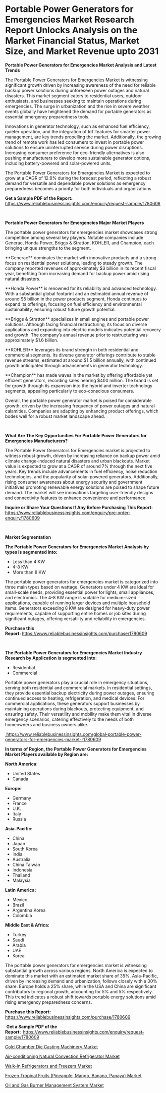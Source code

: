 <p><h1>Portable Power Generators for Emergencies Market Research Report Unlocks Analysis on the Market Financial Status, Market Size, and Market Revenue upto 2031</h1></p><p><strong>Portable Power Generators for Emergencies Market Analysis and Latest Trends</strong></p>
<p><p>The Portable Power Generators for Emergencies Market is witnessing significant growth driven by increasing awareness of the need for reliable backup power solutions during unforeseen power outages and natural disasters. This market segment caters to residential users, outdoor enthusiasts, and businesses seeking to maintain operations during emergencies. The surge in urbanization and the rise in severe weather events globally have heightened the demand for portable generators as essential emergency preparedness tools.</p><p>Innovations in generator technology, such as enhanced fuel efficiency, quieter operation, and the integration of IoT features for smarter power management, are key trends propelling the market. Additionally, the growing trend of remote work has led consumers to invest in portable power solutions to ensure uninterrupted service during power disruptions. Increasing consumer preference for eco-friendly alternatives is also pushing manufacturers to develop more sustainable generator options, including battery-powered and solar-powered units.</p><p>The Portable Power Generators for Emergencies Market is expected to grow at a CAGR of 12.9% during the forecast period, reflecting a robust demand for versatile and dependable power solutions as emergency preparedness becomes a priority for both individuals and organizations.</p></p>
<p><strong>Get a Sample PDF of the Report:&nbsp;</strong> <a href="https://www.reliablebusinessinsights.com/enquiry/request-sample/1780609?utm_campaign=1109&utm_medium=2&utm_source=Github&utm_content=ia&utm_term=13102024&utm_id=portable-power-generators-for-emergencies">https://www.reliablebusinessinsights.com/enquiry/request-sample/1780609</a></p>
<p>&nbsp;</p>
<p><strong>Portable Power Generators for Emergencies Major Market Players</strong></p>
<p><p>The portable power generators for emergencies market showcases strong competition among several key players. Notable companies include Generac, Honda Power, Briggs & Stratton, KOHLER, and Champion, each bringing unique strengths to the segment.</p><p>**Generac** dominates the market with innovative products and a strong focus on residential power solutions, leading to steady growth. The company reported revenues of approximately $3 billion in its recent fiscal year, benefiting from increasing demand for backup power amid rising natural disasters.</p><p>**Honda Power** is renowned for its reliability and advanced technology. With a substantial global footprint and an estimated annual revenue of around $5 billion in the power products segment, Honda continues to expand its offerings, focusing on fuel efficiency and environmental sustainability, ensuring robust future growth potential.</p><p>**Briggs & Stratton** specializes in small engines and portable power solutions. Although facing financial restructuring, its focus on diverse applications and expanding into electric models indicates potential recovery and growth. The company’s annual revenue prior to restructuring was approximately $1.6 billion.</p><p>**KOHLER** leverages its brand strength in both residential and commercial segments. Its diverse generator offerings contribute to stable revenue streams, estimated at around $1.5 billion annually, with continued growth anticipated through advancements in generator technology.</p><p>**Champion** has made waves in the market by offering affordable yet efficient generators, recording sales nearing $400 million. The brand is set for growth through its expansion into the hybrid and inverter technology segments, appealing particularly to eco-conscious consumers.</p><p>Overall, the portable power generator market is poised for considerable growth, driven by the increasing frequency of power outages and natural calamities. Companies are adapting by enhancing product offerings, which bodes well for a robust market landscape ahead.</p></p>
<p>&nbsp;</p>
<p><strong>What Are The Key Opportunities For Portable Power Generators for Emergencies Manufacturers?</strong></p>
<p><p>The Portable Power Generators for Emergencies market is projected to witness robust growth, driven by increasing reliance on backup power amid climate change-induced natural disasters and urban blackouts. Market value is expected to grow at a CAGR of around 7% through the next five years. Key trends include advancements in fuel efficiency, noise reduction technologies, and the popularity of solar-powered generators. Additionally, rising consumer awareness about energy security and government initiatives promoting renewable energy solutions are poised to shape future demand. The market will see innovations targeting user-friendly designs and connectivity features to enhance convenience and performance.</p></p>
<p><strong>Inquire or Share Your Questions If Any Before Purchasing This Report:</strong> <a href="https://www.reliablebusinessinsights.com/enquiry/pre-order-enquiry/1780609?utm_campaign=1109&utm_medium=2&utm_source=Github&utm_content=ia&utm_term=13102024&utm_id=portable-power-generators-for-emergencies">https://www.reliablebusinessinsights.com/enquiry/pre-order-enquiry/1780609</a></p>
<p>&nbsp;</p>
<p><strong>Market Segmentation</strong></p>
<p><strong>The Portable Power Generators for Emergencies Market Analysis by types is segmented into:</strong></p>
<p><ul><li>Less than 4 KW</li><li>4-8 KW</li><li>More than 8 KW</li></ul></p>
<p><p>The portable power generators for emergencies market is categorized into three main types based on wattage. Generators under 4 KW are ideal for small-scale needs, providing essential power for lights, small appliances, and electronics. The 4-8 KW range is suitable for medium-sized applications, capable of running larger devices and multiple household items. Generators exceeding 8 KW are designed for heavy-duty power requirements, capable of supporting entire homes or job sites during significant outages, offering versatility and reliability in emergencies.</p></p>
<p><strong>Purchase this Report:&nbsp;</strong><a href="https://www.reliablebusinessinsights.com/purchase/1780609?utm_campaign=1109&utm_medium=2&utm_source=Github&utm_content=ia&utm_term=13102024&utm_id=portable-power-generators-for-emergencies">https://www.reliablebusinessinsights.com/purchase/1780609</a></p>
<p>&nbsp;</p>
<p><strong>The Portable Power Generators for Emergencies Market Industry Research by Application is segmented into:</strong></p>
<p><ul><li>Residential</li><li>Commercial</li></ul></p>
<p><p>Portable power generators play a crucial role in emergency situations, serving both residential and commercial markets. In residential settings, they provide essential backup electricity during power outages, ensuring continued access to heating, refrigeration, and medical devices. For commercial applications, these generators support businesses by maintaining operations during blackouts, protecting equipment, and ensuring safety. Their versatility and mobility make them vital in diverse emergency scenarios, catering effectively to the needs of both homeowners and business owners alike.</p></p>
<p><a href="https://www.reliablebusinessinsights.com/global-portable-power-generators-for-emergencies-market-r1780609?utm_campaign=1109&utm_medium=2&utm_source=Github&utm_content=ia&utm_term=13102024&utm_id=portable-power-generators-for-emergencies">&nbsp;https://www.reliablebusinessinsights.com/global-portable-power-generators-for-emergencies-market-r1780609</a></p>
<p><strong>In terms of Region, the Portable Power Generators for Emergencies Market Players available by Region are:</strong></p>
<p>
    <p> <strong> North America: </strong>
        <ul>
            <li>United States</li>
            <li>Canada</li>
        </ul>
        </p> 
    <p> <strong> Europe: </strong>
        <ul>
            <li>Germany</li>
            <li>France</li>
            <li>U.K.</li>
            <li>Italy</li>
            <li>Russia</li>
        </ul>
        </p> 
    <p> <strong> Asia-Pacific: </strong>
        <ul>
            <li>China</li>
            <li>Japan</li>
            <li>South Korea</li>
            <li>India</li>
            <li>Australia</li>
            <li>China Taiwan</li>
            <li>Indonesia</li>
            <li>Thailand</li>
            <li>Malaysia</li>
        </ul>
        </p> 
    <p> <strong> Latin America: </strong>
        <ul>
            <li>Mexico</li>
            <li>Brazil</li>
            <li>Argentina Korea</li>
            <li>Colombia</li>
        </ul>
        </p> 
    <p> <strong> Middle East & Africa: </strong>
        <ul>
            <li>Turkey</li>
            <li>Saudi</li>
            <li>Arabia</li>
            <li>UAE</li>
            <li>Korea</li>
        </ul>
    </p>
    </p>
<p><p>The portable power generators for emergencies market is witnessing substantial growth across various regions. North America is expected to dominate this market with an estimated market share of 35%. Asia-Pacific, driven by increasing demand and urbanization, follows closely with a 30% share. Europe holds a 25% share, while the USA and China are significant contributors to regional growth, accounting for 5% and 5% respectively. This trend indicates a robust shift towards portable energy solutions amid rising emergency preparedness concerns.</p></p>
<p><strong>Purchase this Report: </strong><a href="https://www.reliablebusinessinsights.com/purchase/1780609?utm_campaign=1109&utm_medium=2&utm_source=Github&utm_content=ia&utm_term=13102024&utm_id=portable-power-generators-for-emergencies">https://www.reliablebusinessinsights.com/purchase/1780609</a></p>
<p>&nbsp;<strong>Get a Sample PDF of the Report:&nbsp;&nbsp;</strong><a href="https://www.reliablebusinessinsights.com/enquiry/request-sample/1780609?utm_campaign=1109&utm_medium=2&utm_source=Github&utm_content=ia&utm_term=13102024&utm_id=portable-power-generators-for-emergencies">https://www.reliablebusinessinsights.com/enquiry/request-sample/1780609</a></p>
<p><strong></strong></p>
<p><p><a href="https://github.com/arnaudyclavinec/Market-Research-Report-List-1/blob/main/cold-chamber-die-casting-machinery-market.md?utm_campaign=1109&utm_medium=2&utm_source=Github&utm_content=ia&utm_term=13102024&utm_id=portable-power-generators-for-emergencies">Cold Chamber Die Casting Machinery Market</a></p><p><a href="https://www.linkedin.com/pulse/air-conditioning-natural-convection-refrigerator-market-evolution-qv9uc?utm_campaign=1109&utm_medium=2&utm_source=Github&utm_content=ia&utm_term=13102024&utm_id=portable-power-generators-for-emergencies">Air-conditioning Natural Convection Refrigerator Market</a></p><p><a href="https://www.linkedin.com/pulse/walk-in-refrigerators-freezers-market-global-trends-forecast-efinc?utm_campaign=1109&utm_medium=2&utm_source=Github&utm_content=ia&utm_term=13102024&utm_id=portable-power-generators-for-emergencies">Walk-in Refrigerators and Freezers Market</a></p><p><a href="https://github.com/darientvns/Market-Research-Report-List-1/blob/main/frozen-tropical-fruits-pineapple-mango-banana-papaya-market.md?utm_campaign=1109&utm_medium=2&utm_source=Github&utm_content=ia&utm_term=13102024&utm_id=portable-power-generators-for-emergencies">Frozen Tropical Fruits (Pineapple, Mango, Banana, Papaya) Market</a></p><p><a href="https://www.linkedin.com/pulse/oil-gas-burner-management-system-market-industry-landscape-growth-keljf?utm_campaign=1109&utm_medium=2&utm_source=Github&utm_content=ia&utm_term=13102024&utm_id=portable-power-generators-for-emergencies">Oil and Gas Burner Management System Market</a></p></p>